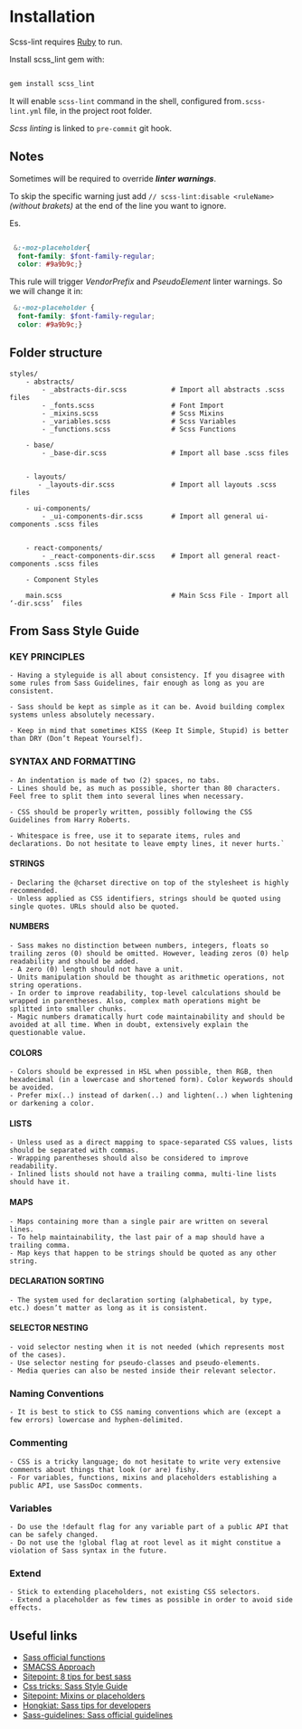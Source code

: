 # Installation

Scss-lint requires [Ruby](https://www.ruby-lang.org/it/downloads/) to run.

Install scss_lint gem with:

```sh

gem install scss_lint
```

It will enable `scss-lint` command in the shell, configured from`.scss-lint.yml` file, in the project root folder.

_Scss linting_ is linked to `pre-commit` git hook.

## Notes

Sometimes will be required to override **_linter warnings_**.

To skip the specific warning just add `// scss-lint:disable <ruleName>` _(without brakets)_ at the end of the line you want to ignore.

Es.

```scss

 &:-moz-placeholder{
  font-family: $font-family-regular;
  color: #9a9b9c;}
```

This rule will trigger _VendorPrefix_ and _PseudoElement_ linter warnings.
So we will change it in:

```scss
 &:-moz-placeholder {
  font-family: $font-family-regular;
  color: #9a9b9c;}
```

## Folder structure

    styles/
        - abstracts/
            - _abstracts-dir.scss           # Import all abstracts .scss files
            - _fonts.scss                   # Font Import
            - _mixins.scss                  # Scss Mixins
            - _variables.scss               # Scss Variables
            - _functions.scss               # Scss Functions

        - base/
            - _base-dir.scss                # Import all base .scss files


        - layouts/
           - _layouts-dir.scss              # Import all layouts .scss files

        - ui-components/
            - _ui-components-dir.scss       # Import all general ui-components .scss files


        - react-components/
            - _react-components-dir.scss    # Import all general react-components .scss files

        - Component Styles

        main.scss                           # Main Scss File - Import all ‘-dir.scss’  files

## From Sass Style Guide

### KEY PRINCIPLES

    - Having a styleguide is all about consistency. If you disagree with some rules from Sass Guidelines, fair enough as long as you are consistent.

    - Sass should be kept as simple as it can be. Avoid building complex systems unless absolutely necessary.

    - Keep in mind that sometimes KISS (Keep It Simple, Stupid) is better than DRY (Don’t Repeat Yourself).

### SYNTAX AND FORMATTING

    - An indentation is made of two (2) spaces, no tabs.
    - Lines should be, as much as possible, shorter than 80 characters. Feel free to split them into several lines when necessary.

    - CSS should be properly written, possibly following the CSS Guidelines from Harry Roberts.

    - Whitespace is free, use it to separate items, rules and declarations. Do not hesitate to leave empty lines, it never hurts.`

#### STRINGS

    - Declaring the @charset directive on top of the stylesheet is highly recommended.
    - Unless applied as CSS identifiers, strings should be quoted using single quotes. URLs should also be quoted.

#### NUMBERS

    - Sass makes no distinction between numbers, integers, floats so trailing zeros (0) should be omitted. However, leading zeros (0) help readability and should be added.
    - A zero (0) length should not have a unit.
    - Units manipulation should be thought as arithmetic operations, not string operations.
    - In order to improve readability, top-level calculations should be wrapped in parentheses. Also, complex math operations might be splitted into smaller chunks.
    - Magic numbers dramatically hurt code maintainability and should be avoided at all time. When in doubt, extensively explain the questionable value.

#### COLORS

    - Colors should be expressed in HSL when possible, then RGB, then hexadecimal (in a lowercase and shortened form). Color keywords should be avoided.
    - Prefer mix(..) instead of darken(..) and lighten(..) when lightening or darkening a color.

#### LISTS

    - Unless used as a direct mapping to space-separated CSS values, lists should be separated with commas.
    - Wrapping parentheses should also be considered to improve readability.
    - Inlined lists should not have a trailing comma, multi-line lists should have it.

#### MAPS

    - Maps containing more than a single pair are written on several lines.
    - To help maintainability, the last pair of a map should have a trailing comma.
    - Map keys that happen to be strings should be quoted as any other string.

#### DECLARATION SORTING

    - The system used for declaration sorting (alphabetical, by type, etc.) doesn’t matter as long as it is consistent.

#### SELECTOR NESTING

    - void selector nesting when it is not needed (which represents most of the cases).
    - Use selector nesting for pseudo-classes and pseudo-elements.
    - Media queries can also be nested inside their relevant selector.

### Naming Conventions

    - It is best to stick to CSS naming conventions which are (except a few errors) lowercase and hyphen-delimited.

### Commenting

    - CSS is a tricky language; do not hesitate to write very extensive comments about things that look (or are) fishy.
    - For variables, functions, mixins and placeholders establishing a public API, use SassDoc comments.

### Variables

    - Do use the !default flag for any variable part of a public API that can be safely changed.
    - Do not use the !global flag at root level as it might constitue a violation of Sass syntax in the future.

### Extend

    - Stick to extending placeholders, not existing CSS selectors.
    - Extend a placeholder as few times as possible in order to avoid side effects.

## Useful links

- [Sass official functions](http://sass-lang.com/documentation/Sass/Script/Functions.html)
- [SMACSS Approach](https://smacss.com/)
- [Sitepoint: 8 tips for best sass](https://www.sitepoint.com/8-tips-help-get-best-sass/)
- [Css tricks: Sass Style Guide](https://css-tricks.com/sass-style-guide/)
- [Sitepoint: Mixins or placeholders](https://www.sitepoint.com/sass-mixin-placeholder/)
- [Hongkiat: Sass tips for developers](http://www.hongkiat.com/blog/sass-tips-tools-for-developers/)
- [Sass-guidelines: Sass official guidelines](https://sass-guidelin.es/)
